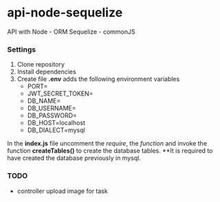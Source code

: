 # api-node-sequelize
 API with Node - ORM Sequelize - commonJS

### Settings

1. Clone repository<br>
2. Install dependencies<br>
3. Create file **.env** adds the following environment variables
    - PORT=
    - JWT_SECRET_TOKEN=
    - DB_NAME=
    - DB_USERNAME=
    - DB_PASSWORD=
    - DB_HOST=localhost
    - DB_DIALECT=mysql

In the **index.js** file uncomment the _require_, the _function_ and invoke the function **createTables()** to create the database tables. **It is required to have created the database previously in mysql. 

### TODO
 - controller upload image for task

